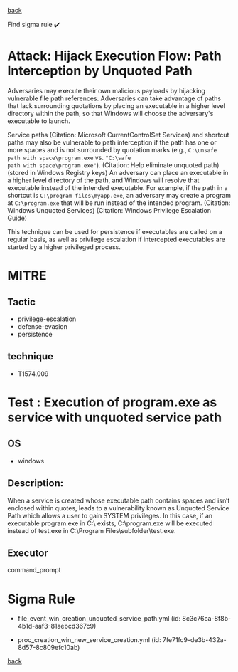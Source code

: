 
[back](../index.md)

Find sigma rule :heavy_check_mark: 

# Attack: Hijack Execution Flow: Path Interception by Unquoted Path 

Adversaries may execute their own malicious payloads by hijacking vulnerable file path references. Adversaries can take advantage of paths that lack surrounding quotations by placing an executable in a higher level directory within the path, so that Windows will choose the adversary's executable to launch.

Service paths (Citation: Microsoft CurrentControlSet Services) and shortcut paths may also be vulnerable to path interception if the path has one or more spaces and is not surrounded by quotation marks (e.g., <code>C:\unsafe path with space\program.exe</code> vs. <code>"C:\safe path with space\program.exe"</code>). (Citation: Help eliminate unquoted path) (stored in Windows Registry keys) An adversary can place an executable in a higher level directory of the path, and Windows will resolve that executable instead of the intended executable. For example, if the path in a shortcut is <code>C:\program files\myapp.exe</code>, an adversary may create a program at <code>C:\program.exe</code> that will be run instead of the intended program. (Citation: Windows Unquoted Services) (Citation: Windows Privilege Escalation Guide)

This technique can be used for persistence if executables are called on a regular basis, as well as privilege escalation if intercepted executables are started by a higher privileged process.

# MITRE
## Tactic
  - privilege-escalation
  - defense-evasion
  - persistence


## technique
  - T1574.009


# Test : Execution of program.exe as service with unquoted service path
## OS
  - windows


## Description:
When a service is created whose executable path contains spaces and isn’t enclosed within quotes, leads to a vulnerability
known as Unquoted Service Path which allows a user to gain SYSTEM privileges.
In this case, if an executable program.exe in C:\ exists, C:\program.exe will be executed instead of test.exe in C:\Program Files\subfolder\test.exe.


## Executor
command_prompt

# Sigma Rule
 - file_event_win_creation_unquoted_service_path.yml (id: 8c3c76ca-8f8b-4b1d-aaf3-81aebcd367c9)

 - proc_creation_win_new_service_creation.yml (id: 7fe71fc9-de3b-432a-8d57-8c809efc10ab)



[back](../index.md)
